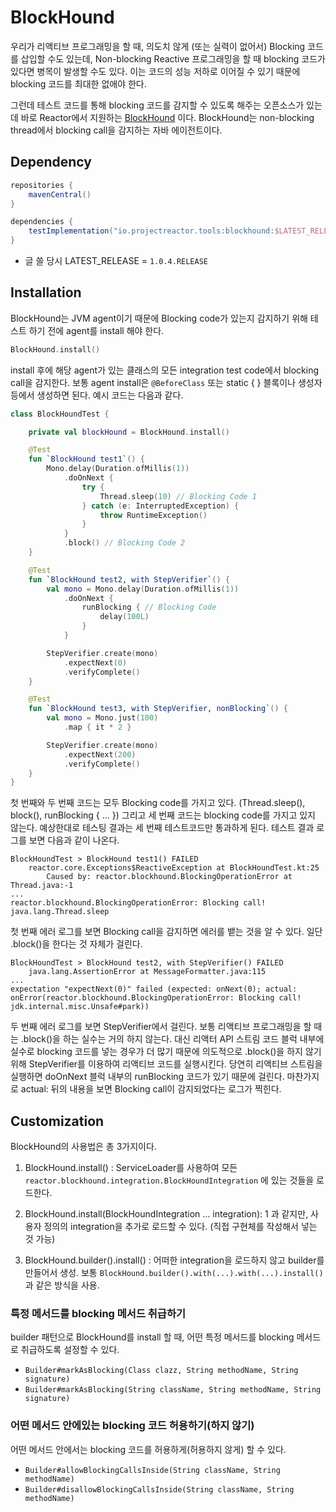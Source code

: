 

# BlockHound

우리가 리액티브 프로그래밍을 할 때, 의도치 않게 (또는 실력이 없어서) Blocking 코드를 삽입할 수도 있는데, Non-blocking Reactive 프로그래밍을 할 때 blocking 코드가 있다면 병목이 발생할 수도 있다. 이는 코드의 성능 저하로 이어질 수 있기 때문에 blocking 코드를 최대한 없애야 한다.

그런데 테스트 코드를 통해 blocking 코드를 감지할 수 있도록 해주는 오픈소스가 있는데 바로 Reactor에서 지원하는 [BlockHound](https://github.com/reactor/BlockHound) 이다. BlockHound는 non-blocking thread에서 blocking call을 감지하는 자바 에이전트이다.



## Dependency

```groovy
repositories {
    mavenCentral()
}

dependencies {
    testImplementation("io.projectreactor.tools:blockhound:$LATEST_RELEASE")
}
```

* 글 쓸 당시 LATEST_RELEASE = `1.0.4.RELEASE`



## Installation

BlockHound는 JVM agent이기 때문에 Blocking code가 있는지 감지하기 위해 테스트 하기 전에 agent를 install 해야 한다.

```kotlin
BlockHound.install()
```

install 후에 해당 agent가 있는 클래스의 모든 integration test code에서 blocking call을 감지한다. 보통 agent install은 `@BeforeClass` 또는 static { } 블록이나 생성자 등에서 생성하면 된다. 예시 코드는 다음과 같다.

```kotlin
class BlockHoundTest {

    private val blockHound = BlockHound.install()

    @Test
    fun `BlockHound test1`() {
        Mono.delay(Duration.ofMillis(1))
            .doOnNext {
                try {
                    Thread.sleep(10) // Blocking Code 1
                } catch (e: InterruptedException) {
                    throw RuntimeException()
                }
            }
            .block() // Blocking Code 2
    }

    @Test
    fun `BlockHound test2, with StepVerifier`() {
        val mono = Mono.delay(Duration.ofMillis(1))
            .doOnNext {
                runBlocking { // Blocking Code
                    delay(100L)
                }
            }

        StepVerifier.create(mono)
            .expectNext(0)
            .verifyComplete()
    }

    @Test
    fun `BlockHound test3, with StepVerifier, nonBlocking`() {
        val mono = Mono.just(100)
            .map { it * 2 }

        StepVerifier.create(mono)
            .expectNext(200)
            .verifyComplete()
    }
}
```

첫 번째와 두 번째 코드는 모두 Blocking code를 가지고 있다. (Thread.sleep(), block(), runBlocking { ... }) 그리고 세 번째 코드는 blocking code를 가지고 있지 않는다. 예상한대로 테스팅 결과는 세 번째 테스트코드만 통과하게 된다. 테스트 결과 로그를 보면 다음과 같이 나온다.

```
BlockHoundTest > BlockHound test1() FAILED
    reactor.core.Exceptions$ReactiveException at BlockHoundTest.kt:25
        Caused by: reactor.blockhound.BlockingOperationError at Thread.java:-1
...
reactor.blockhound.BlockingOperationError: Blocking call! java.lang.Thread.sleep
```

첫 번째 에러 로그를 보면 Blocking call을 감지하면 에러를 뱉는 것을 알 수 있다. 일단 .block()을 한다는 것 자체가 걸린다.



```
BlockHoundTest > BlockHound test2, with StepVerifier() FAILED
    java.lang.AssertionError at MessageFormatter.java:115
...
expectation "expectNext(0)" failed (expected: onNext(0); actual: onError(reactor.blockhound.BlockingOperationError: Blocking call! jdk.internal.misc.Unsafe#park))
```

두 번째 에러 로그를 보면 StepVerifier에서 걸린다. 보통 리액티브 프로그래밍을 할 때는 .block()을 하는 실수는 거의 하지 않는다. 대신 리액터 API 스트림 코드 블럭 내부에 실수로 blocking 코드를 넣는 경우가 더 많기 때문에 의도적으로 .block()을 하지 않기 위해 StepVerifier를 이용하여 리액티브 코드를 실행시킨다. 당연히 리액티브 스트림을 실행하면 doOnNext 블럭 내부의 runBlocking 코드가 있기 때문에 걸린다. 마찬가지로 actual: 뒤의 내용을 보면 Blocking call이 감지되었다는 로그가 찍힌다.





## Customization

BlockHound의 사용법은 총 3가지이다.

1. BlockHound.install() :  ServiceLoader를 사용하여 모든 `reactor.blockhound.integration.BlockHoundIntegration` 에 있는 것들을 로드한다.

2. BlockHound.install(BlockHoundIntegration ... integration): 1 과 같지만, 사용자 정의의 integration을 추가로 로드할 수 있다. (직접 구현체를 작성해서 넣는 것 가능)
3. BlockHound.builder().install() : 어떠한 integration을 로드하지 않고 builder를 만들어서 생성. 보통 `BlockHound.builder().with(...).with(...).install()` 과 같은 방식을 사용.



### 특정 메서드를 blocking 메서드 취급하기

builder 패턴으로 BlockHound를 install 할 때, 어떤 특정 메서드를 blocking 메서드로 취급하도록 설정할 수 있다.

- `Builder#markAsBlocking(Class clazz, String methodName, String signature)`
- `Builder#markAsBlocking(String className, String methodName, String signature)`



### 어떤 메서드 안에있는 blocking 코드 허용하기(하지 않기)

어떤 메서드 안에서는 blocking 코드를 허용하게(허용하지 않게) 할 수 있다.

- `Builder#allowBlockingCallsInside(String className, String methodName)`
- `Builder#disallowBlockingCallsInside(String className, String methodName)`

